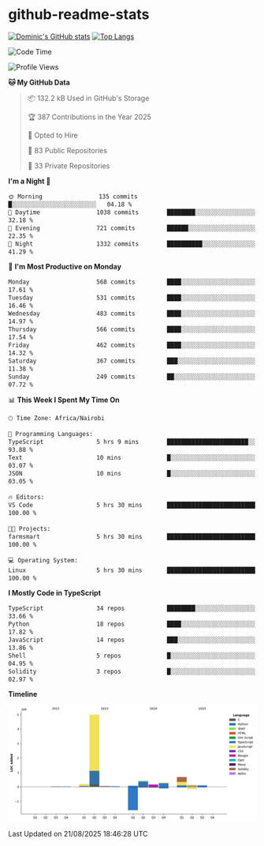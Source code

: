 # github-readme-stats
[![Dominic's GitHub stats](https://github-readme-stats.vercel.app/api?username=Domengo&show_icons=true)](https://github.com/anuraghazra/github-readme-stats)
[![Top Langs](https://github-readme-stats.vercel.app/api/top-langs/?username=Domengo&show_icons=true)](https://github.com/Domengo/github-readme-stats)

<!--START_SECTION:waka-->
![Code Time](http://img.shields.io/badge/Code%20Time-1%2C151%20hrs%2037%20mins-blue)

![Profile Views](http://img.shields.io/badge/Profile%20Views-0-blue)

**🐱 My GitHub Data** 

> 📦 132.2 kB Used in GitHub's Storage 
 > 
> 🏆 387 Contributions in the Year 2025
 > 
> 💼 Opted to Hire
 > 
> 📜 83 Public Repositories 
 > 
> 🔑 33 Private Repositories 
 > 
**I'm a Night 🦉** 

```text
🌞 Morning                135 commits         █░░░░░░░░░░░░░░░░░░░░░░░░   04.18 % 
🌆 Daytime                1038 commits        ████████░░░░░░░░░░░░░░░░░   32.18 % 
🌃 Evening                721 commits         ██████░░░░░░░░░░░░░░░░░░░   22.35 % 
🌙 Night                  1332 commits        ██████████░░░░░░░░░░░░░░░   41.29 % 
```
📅 **I'm Most Productive on Monday** 

```text
Monday                   568 commits         ████░░░░░░░░░░░░░░░░░░░░░   17.61 % 
Tuesday                  531 commits         ████░░░░░░░░░░░░░░░░░░░░░   16.46 % 
Wednesday                483 commits         ████░░░░░░░░░░░░░░░░░░░░░   14.97 % 
Thursday                 566 commits         ████░░░░░░░░░░░░░░░░░░░░░   17.54 % 
Friday                   462 commits         ████░░░░░░░░░░░░░░░░░░░░░   14.32 % 
Saturday                 367 commits         ███░░░░░░░░░░░░░░░░░░░░░░   11.38 % 
Sunday                   249 commits         ██░░░░░░░░░░░░░░░░░░░░░░░   07.72 % 
```


📊 **This Week I Spent My Time On** 

```text
🕑︎ Time Zone: Africa/Nairobi

💬 Programming Languages: 
TypeScript               5 hrs 9 mins        ███████████████████████░░   93.88 % 
Text                     10 mins             █░░░░░░░░░░░░░░░░░░░░░░░░   03.07 % 
JSON                     10 mins             █░░░░░░░░░░░░░░░░░░░░░░░░   03.05 % 

🔥 Editors: 
VS Code                  5 hrs 30 mins       █████████████████████████   100.00 % 

🐱‍💻 Projects: 
farmsmart                5 hrs 30 mins       █████████████████████████   100.00 % 

💻 Operating System: 
Linux                    5 hrs 30 mins       █████████████████████████   100.00 % 
```

**I Mostly Code in TypeScript** 

```text
TypeScript               34 repos            ████████░░░░░░░░░░░░░░░░░   33.66 % 
Python                   18 repos            ████░░░░░░░░░░░░░░░░░░░░░   17.82 % 
JavaScript               14 repos            ███░░░░░░░░░░░░░░░░░░░░░░   13.86 % 
Shell                    5 repos             █░░░░░░░░░░░░░░░░░░░░░░░░   04.95 % 
Solidity                 3 repos             █░░░░░░░░░░░░░░░░░░░░░░░░   02.97 % 
```



**Timeline**

![Lines of Code chart](https://raw.githubusercontent.com/Domengo/Domengo/main/assets/bar_graph.png)


 Last Updated on 21/08/2025 18:46:28 UTC
<!--END_SECTION:waka-->


